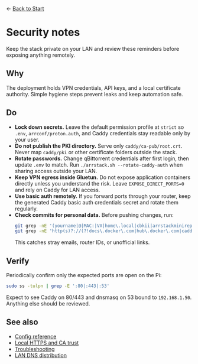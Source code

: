← [Back to Start](../README.md)

# Security notes

Keep the stack private on your LAN and review these reminders before exposing anything remotely.

## Why
The deployment holds VPN credentials, API keys, and a local certificate authority. Simple hygiene steps prevent leaks and keep automation safe.

## Do
- **Lock down secrets.** Leave the default permission profile at `strict` so `.env`, `arrconf/proton.auth`, and Caddy credentials stay readable only by your user.
- **Do not publish the PKI directory.** Serve only `caddy/ca-pub/root.crt`. Never map `caddy/pki` or other certificate folders outside the stack.
- **Rotate passwords.** Change qBittorrent credentials after first login, then update `.env` to match. Run `./arrstack.sh --rotate-caddy-auth` when sharing access outside your LAN.
- **Keep VPN egress inside Gluetun.** Do not expose application containers directly unless you understand the risk. Leave `EXPOSE_DIRECT_PORTS=0` and rely on Caddy for LAN access.
- **Use basic auth remotely.** If you forward ports through your router, keep the generated Caddy basic auth credentials secret and rotate them regularly.
- **Check commits for personal data.** Before pushing changes, run:
  ```bash
  git grep -nE '(yourname|@|MAC:|VX|home\.local|cbkii|arrstackminirepo)'
  git grep -nE 'http(s)?://(?!docs\.docker\.com|hub\.docker\.com|caddyserver\.com|proton\.me|tp-link|.*official.*|.*\.arpa)'
  ```
  This catches stray emails, router IDs, or unofficial links.

## Verify
Periodically confirm only the expected ports are open on the Pi:
```bash
sudo ss -tulpn | grep -E ':80|:443|:53'
```
Expect to see Caddy on 80/443 and dnsmasq on 53 bound to `192.168.1.50`. Anything else should be reviewed.

## See also
- [Config reference](config.md)
- [Local HTTPS and CA trust](https-and-ca.md)
- [Troubleshooting](troubleshooting.md)
- [LAN DNS distribution](lan-dns.md)
